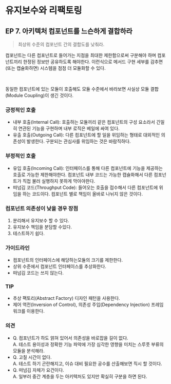 # 유지보수와 리팩토링
## EP 7. 아키텍처 컴포넌트를 느슨하게 결합하라

> 최상위 수준의 컴포넌트 간의 결합도를 낮춰라.





컴포넌트는 다른 컴포넌트로 들어가는 지점을 최대한 제한함으로써 구분해야 하며 컴포넌트끼리 한정된 정보만 공유하도록 해야한다. 이런식으로 메서드 구현 세부를 감추면(또는 캡슐화하면) 시스템을 점점 더 모듈화할 수 있다.

<br>

동일한 컴포넌트에 있는 모듈이 호출해도 모듈 수준에서 바라보면 사실상 모듈 결합(Module Coupling)이 생긴 것이다.




### 긍정적인 호출
* 내부 호출(Internal Call): 호출하는 모듈끼리 같은 컴포넌트의 구성 요소라서 긴밀히 연관된 기능을 구현하며 내부 로직은 베일에 싸여 있다.
* 유출 호출(Outgoing Call): 다른 컴포넌트에 할 일을 위임하는 형태로 대외적인 의존성이 발생한다. 구분되는 관심사를 위임하는 것은 바람직하다.


### 부정적인 호출
* 유입 호출(Incoming Call): 인터페이스를 통해 다른 컴포넌트에 기능을 제공하는 호출로 가능한 제한해야한다. 컴포넌트 내부 코드는 가능한 캡슐화해서 다른 컴포넌트가 직접 불러 실행하지 못하게 막아야한다.
* 떠넘김 코드(Throughput Code): 들어오는 호출을 접수해서 다른 컴포넌트에 위임을 하는 코드이다. 컴포넌트 별로 책임이 올바로 나뉘지 않은 것이다.


### 컴포넌트 의존성이 낮을 경우 장점
1. 분리해서 유지보수 할 수 있다.
2. 유지보수 책임을 분담할 수있다.
3. 테스트하기 쉽다.



### 가이드라인
* 컴포넌트의 인터페이스에 해당하는모듈의 크기를 제한한다.
* 상위 수준에서 컴포넌트 인터페이스를 추상화한다.
* 떠넘김 코드는 쓰지 않는다.


### TIP
* 추상 팩토리(Abstract Factory) 디자인 패턴을 사용한다.
* 제어 역전(Inversion of Control), 의존성 주입(Dependency Injection) 프레임워크를 이용한다.




### 의견
* Q. 컴포넌트가 하도 얽혀 있어서 의존성을 바로잡을 길이 없다.  
  A. 테스트 용이성과 정확한 기능 파악에 가장 심각한 영향을 미치는 스루풋 부류의 모듈을 분석해라.
* Q. 고칠 시간이 없다.  
  A. 테스트 하기 곤란해지고, 이슈 대비 필요한 공수를 산출해보면 직시 할  것이다.
* Q. 떠넘김 자체가 요건이다.  
  A. 일부러 중간 계층을 두는 아키텍처도 있지만 확실히 구분을 하면 된다.